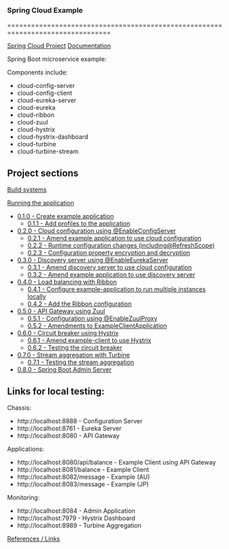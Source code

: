 ### Spring Cloud Example
================================================================================

[Spring Cloud Project](http://projects.spring.io/spring-cloud/)
[Documentation](http://cloud.spring.io/spring-cloud-static/Camden.SR3/)

Spring Boot microservice example:

Components include:
* cloud-config-server 
* cloud-config-client
* cloud-eureka-server
* cloud-eureka
* cloud-ribbon
* cloud-zuul
* cloud-hystrix
* cloud-hystrix-dashboard
* cloud-turbine
* cloud-turbine-stream


Project sections
--------------------------------------------------------------------------------

[Build systems](reference/BUILDING.md)

[Running the application](reference/RUNNING.md)

- [0.1.0 - Create example application](reference/EXAMPLE.md)
  - [0.1.1 - Add profiles to the application](reference/EXAMPLE.md)
- [0.2.0 - Cloud configuration using @EnableConfigServer](reference/CONFIGURATION.md)
  - [0.2.1 - Amend example application to use cloud configuration](reference/CONFIGURATION.md)
  - [0.2.2 - Runtime configuration changes (including@RefreshScope)](reference/CONFIGURATION.md)
  - [0.2.3 - Configuration property encryption and decryption](reference/CONFIGURATION.md)
- [0.3.0 - Discovery server using @EnableEurekaServer](reference/DISCOVERY.md)
  - [0.3.1 - Amend discovery server to use cloud configuration](reference/DISCOVERY.md)
  - [0.3.2 - Amend example application to use discovery server](reference/DISCOVERY.md)
- [0.4.0 - Load balancing with Ribbon](reference/LOAD_BALANCING.md)
  - [0.4.1 - Configure example-application to run multiple instances locally](reference/LOAD_BALANCING.md)
  - [0.4.2 - Add the Ribbon configuration](reference/LOAD_BALANCING.md)
- [0.5.0 - API Gateway using Zuul](reference/API_GATEWAY.md)
  - [0.5.1 - Configuration using @EnableZuulProxy](reference/API_GATEWAY.md)
  - [0.5.2 - Amendments to ExampleClientApplication](reference/API_GATEWAY.md)
- [0.6.0 - Circuit breaker using Hystrix](reference/HYSTRIX.md)
  - [0.6.1 - Amend example-client to use Hystrix](reference/HYSTRIX.md)
  - [0.6.2 - Testing the circuit breaker](reference/HYSTRIX.md)
- [0.7.0 - Stream aggregation with Turbine](reference/TURBINE.md)
  - [0.7.1 - Testing the stream aggregation](reference/TURBINE.md)
- [0.8.0 - Spring Boot Admin Server](reference/ADMIN_SERVER.md)


Links for local testing:
--------------------------------------------------------------------------------

Chassis:
- http://localhost:8888 - Configuration Server
- http://localhost:8761 - Eureka Server
- http://localhost:8080 - API Gateway

Applications:
- http://localhost:8080/api/balance - Example Client using API Gateway
- http://localhost:8081/balance - Example Client
- http://localhost:8082/message - Example (AU)
- http://localhost:8083/message - Example (JP)

Monitoring:
- http://localhost:8084 - Admin Application
- http://localhost:7979 - Hystrix Dashboard
- http://localhost:8989 - Turbine Aggregation



[References / Links](reference/LINKS.md)
